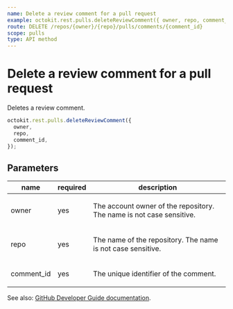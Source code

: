 ```yaml
---
name: Delete a review comment for a pull request
example: octokit.rest.pulls.deleteReviewComment({ owner, repo, comment_id })
route: DELETE /repos/{owner}/{repo}/pulls/comments/{comment_id}
scope: pulls
type: API method
---
```


# Delete a review comment for a pull request

Deletes a review comment.

```js
octokit.rest.pulls.deleteReviewComment({
  owner,
  repo,
  comment_id,
});
```

## Parameters

<table>
  <thead>
    <tr>
      <th>name</th>
      <th>required</th>
      <th>description</th>
    </tr>
  </thead>
  <tbody>
    <tr><td>owner</td><td>yes</td><td>

The account owner of the repository. The name is not case sensitive.

</td></tr>
<tr><td>repo</td><td>yes</td><td>

The name of the repository. The name is not case sensitive.

</td></tr>
<tr><td>comment_id</td><td>yes</td><td>

The unique identifier of the comment.

</td></tr>
  </tbody>
</table>

See also: [GitHub Developer Guide documentation](https://docs.github.com/rest/reference/pulls#delete-a-review-comment-for-a-pull-request).
